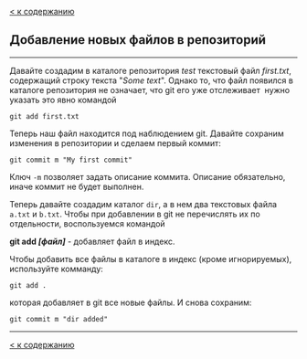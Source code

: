 [< к содержанию](./readme.md)

## Добавление новых файлов в репозиторий

---

Давайте создадим в каталоге репозитория *test* текстовый файл *first.txt*, содержащий строку текста "*Some text*". Однако то, что файл появился в каталоге репозитория не означает, что git его
уже отслеживает ­ нужно указать это явно командой 

`git add first.txt`

Теперь наш файл находится под наблюдением git. Давайте cохраним изменения в репозитории и сделаем первый коммит:

`git commit ­m "My first commit"`

Ключ `-­m` позволяет задать описание коммита. Описание обязательно, иначе коммит не будет выполнен.

Теперь давайте создадим каталог `dir`, а в нем два текстовых файла `a.txt` и `b.txt`. Чтобы при добавлении в git не перечислять их по отдельности, воспользуемся командой

**git add *[файл]*** - добавляет файл в индекс.

Чтобы добавить все файлы в каталоге в индекс (кроме игнорируемых), используйте комманду:

```bash=
git add .
```
которая добавляет в git все новые файлы. И снова сохраним:

```bash=
git commit ­m "dir added"
```

---

[< к содержанию](./readme.md)